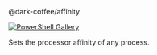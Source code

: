 @dark-coffee/affinity


[![PowerShell Gallery](https://img.shields.io/badge/powershell-v1.0.0-blue.svg)](https://github.com/dark-coffee/Affinity)

Sets the processor affinity of any process.
